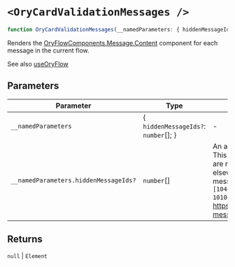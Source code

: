 # `<OryCardValidationMessages />`

```ts
function OryCardValidationMessages(__namedParameters: { hiddenMessageIds?: number[] }): null | Element
```

Renders the [OryFlowComponents.Message.Content](../type-aliases/OryFlowComponents.md#message) component for each message in the
current flow.

See also [useOryFlow](useOryFlow.md)

## Parameters

| Parameter                             | Type                                   | Description                                                                                                                                                                                                                                                                                                                                                                       |
| ------------------------------------- | -------------------------------------- | --------------------------------------------------------------------------------------------------------------------------------------------------------------------------------------------------------------------------------------------------------------------------------------------------------------------------------------------------------------------------------- |
| `__namedParameters`                   | \{ `hiddenMessageIds?`: `number`[]; \} | -                                                                                                                                                                                                                                                                                                                                                                                 |
| `__namedParameters.hiddenMessageIds?` | `number`[]                             | An array of message IDs that should be hidden. This is useful for hiding specific messages that are not relevant to the user or are rendered elsewhere. If not provided, the default list of message IDs to hide will be used. **Default** `[1040009, 1060003, 1080003, 1010004, 1010014, 1040005, 1010016, 1010003]` **See** https://www.ory.com/docs/kratos/concepts/ui-messages |

## Returns

`null` \| `Element`
